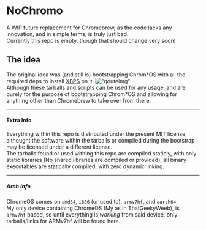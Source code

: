 # NoChromo
A WIP future replacement for Chromebrew, as the code lacks any innovation, and in simple terms, is truly just bad.\
Currently this repo is empty, though that should change very soon!

## The idea
The original idea was (and still is) bootstrapping Chrom\*OS with all the required deps to install [XBPS](https://github.com/void-linux/xbps) on it.
!["qouteimg"](https://cdn.discordapp.com/attachments/699685435198144553/767871920779165727/kIPjyPCj6SXtQpKLy4EqpHdSVxNonwoAhQBigBFQIwIVCO7kxhbRVlRBCgCFAGKgLgQoHpCXEhSPhQBigBFoHYiQPVE7exX2iqKA.png)\
Although these tarballs and scripts can be used for any usage, and are purely for the purpose of bootstrapping Chrom\*OS and allowing for anything other than Chromebrew to take over from there.
***
#### Extra Info
Everything within this repo is distributed under the present MIT license, althought the software within the tarballs or compiled during the bootstrap may be licensed under a different license.\
The tarballs found or used withing this repo are compiled staticly, with only static libraries (No shared libraries are compiled or provided), all binary executables are statically compiled, with zero dynamic linking.
***
##### Arch Info
ChromeOS comes on `amd64`, `i686` (or used to), `armv7hf`, and `aarch64`.\
My only device containing ChromeOS (My as in ThatGeekyWeeb), is `armv7hf` based, so until everything is *working* from said device, only tarballs/links for ARMv7hf will be found here.
